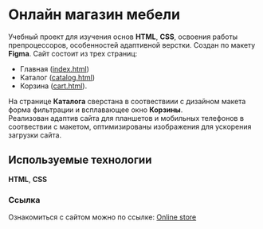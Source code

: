 # Онлайн магазин мебели

Учебный проект для изучения основ **HTML**, **CSS**, освоения работы препроцессоров, особенностей адаптивной верстки. Создан по макету **Figma**.
Сайт состоит из трех страниц: 
* Главная ([index.html](https://github.com/ElenaPelevina/Online-store/blob/main/index.html))
* Каталог ([catalog.html](https://github.com/ElenaPelevina/Online-store/blob/main/catalog.html))
* Корзина ([cart.html](https://github.com/ElenaPelevina/Online-store/blob/main/catalog.html)).

На странице **Каталога** сверстана в соотвествиии с дизайном макета форма фильтрации и всплавающее окно **Корзины**.\
Реализован адаптив сайта для планшетов и мобильных телефонов в соотвествии с макетом, оптимизированы изображения для ускорения загрузки сайта.

## Используемые технологии

**HTML**, **CSS**

### Ссылка

Ознакомиться с сайтом можно по ссылке: [Online store](http://t92682e1.beget.tech/index.html)
